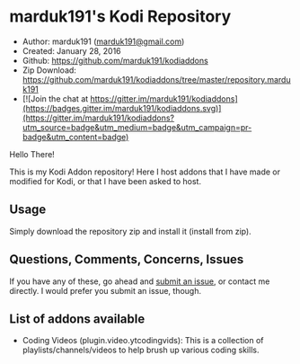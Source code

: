 marduk191's Kodi Repository
=========================

* Author:	marduk191 (<marduk191@gmail.com>)
* Created:	January 28, 2016
* Github:	<https://github.com/marduk191/kodiaddons>
* Zip Download:	<https://github.com/marduk191/kodiaddons/tree/master/repository.marduk191>
* [![Join the chat at https://gitter.im/marduk191/kodiaddons](https://badges.gitter.im/marduk191/kodiaddons.svg)](https://gitter.im/marduk191/kodiaddons?utm_source=badge&utm_medium=badge&utm_campaign=pr-badge&utm_content=badge)

Hello There!

This is my Kodi Addon repository! Here I host addons that I have made or modified for Kodi, or that I have been asked to host.

Usage
-----
Simply download the repository zip and install it (install from zip).

Questions, Comments, Concerns, Issues
-------------------------------------
If you have any of these, go ahead and [submit an issue](https://github.com/marduk191/kodiaddons/issues),
or contact me directly. I would prefer you submit an issue, though.

List of addons available
------------------------

* Coding Videos (plugin.video.ytcodingvids):
This is a collection of playlists/channels/videos to help brush up various coding skills.